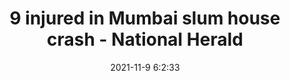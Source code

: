 ---
"title": "9 injured in Mumbai slum house crash - National Herald"
"date": "2021-11-9 6:2:33"
"feed_name": "GOOGLENEWSMINING"
"feed_website": "https://news.google.com/search?q=mining%2Bincident&hl=en-US&gl=US&ceid=US:en"
"feed_rss": "https://news.google.com/rss/search?q=mining%2Bincident&hl=en-US&gl=US&ceid=US:en"
"link": "https://www.nationalheraldindia.com/national/9-injured-in-mumbai-slum-house-crash"
"source": "{'href': 'https://www.nationalheraldindia.com', 'title': 'National Herald'}"
"file": "_posts/2021-1-1-25685b262f73720a6db5cb54ce0ed1a4f968762d.md"
"accident": "1"
"drilling": "0"
"dead": "0"
"injured": "9"
"arrested": "0"
"place": "mumbai"
"where": "road site"
"causes": "crash"
"place_uri": "http://en.wikipedia.org/wiki/Mumbai"
---